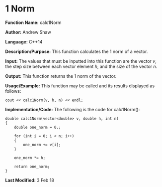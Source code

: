 # 1 Norm

**Function Name:** calc1Norm

**Author:** Andrew Shaw

**Language:** C++14

**Description/Purpose:** This function calculates the 1 norm of a vector.

**Input:** The values that must be inputted into this function are the vector *v*, the step size between each vector element *h*, and the size of the vector *n*.

**Output:** This function returns the 1 norm of the vector.

**Usage/Example:** This function may be called and its results displayed as follows:
~~~~
cout << calc1Norm(v, h, n) << endl;
~~~~
**Implementation/Code:** The following is the code for calc1Norm():
~~~~
double calc1Norm(vector<double> v, double h, int n)
{
	double one_norm = 0.;

	for (int i = 0; i < n; i++)
	{
		one_norm += v[i];
	}

	one_norm *= h;

	return one_norm;
}
~~~~
**Last Modified:** 3 Feb 18
